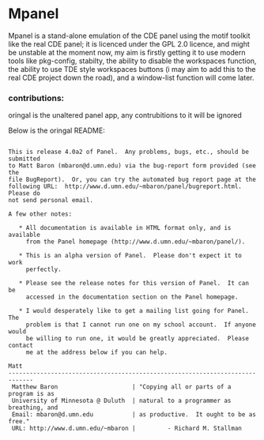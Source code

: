 # Mpanel

Mpanel is a stand-alone emulation of the CDE panel using the motif toolkit like the real CDE panel; it is licenced under the GPL 2.0 licence,
and might be unstable at the moment now, my aim is firstly getting it to use modern tools like pkg-config, stabilty, the ability to disable the workspaces function, the ability to use TDE style workspaces buttons (i may aim to add this to the real CDE project down the road), and a window-list function will come later.

### contributions:

oringal is the unaltered panel app, any contrubitions to it will be ignored

Below is the oringal README:

```

This is release 4.0a2 of Panel.  Any problems, bugs, etc., should be submitted
to Matt Baron (mbaron@d.umn.edu) via the bug-report form provided (see the
file BugReport).  Or, you can try the automated bug report page at the
following URL:  http://www.d.umn.edu/~mbaron/panel/bugreport.html.  Please do
not send personal email.

A few other notes:

   * All documentation is available in HTML format only, and is available
     from the Panel homepage (http://www.d.umn.edu/~mbaron/panel/).

   * This is an alpha version of Panel.  Please don't expect it to work
     perfectly.

   * Please see the release notes for this version of Panel.  It can be
     accessed in the documentation section on the Panel homepage.

   * I would desperately like to get a mailing list going for Panel.  The
     problem is that I cannot run one on my school account.  If anyone would
     be willing to run one, it would be greatly appreciated.  Please contact
     me at the address below if you can help.

Matt
-----------------------------------------------------------------------------
 Matthew Baron                     | "Copying all or parts of a program is as
 University of Minnesota @ Duluth  | natural to a programmer as breathing, and
 Email: mbaron@d.umn.edu           | as productive.  It ought to be as free."
 URL: http://www.d.umn.edu/~mbaron |         - Richard M. Stallman
```

     

